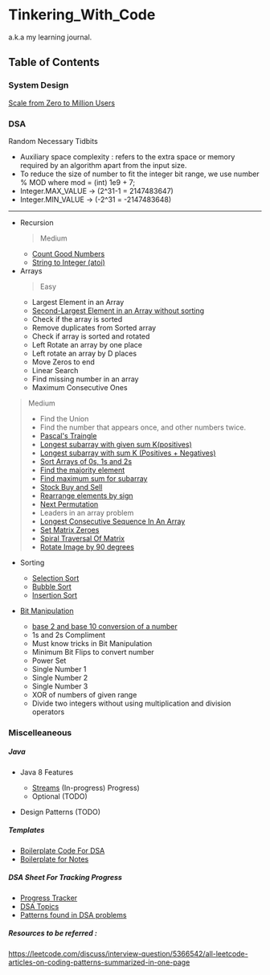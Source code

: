# Tinkering_With_Code

a.k.a my learning journal.

## Table of Contents


### System Design

[Scale from Zero to Million Users](theory/SystemDesign/Alex-Xu-Vol1/chapter01/README.md)

### DSA

Random Necessary Tidbits

* Auxiliary space complexity : refers to the extra space or memory required by an algorithm apart from the input size.
* To reduce the size of number to fit the integer bit range, we use number % MOD where mod = (int) 1e9 + 7;
* Integer.MAX_VALUE -> (2^31-1 = 2147483647)
* Integer.MIN_VALUE -> (-2^31 = -2147483648)

___

* Recursion
  > Medium
    * [Count Good Numbers](theory/Recursion/CountGoodNumbers.md)
    * [String to Integer (atoi)]()
* Arrays
  > Easy
    * Largest Element in an Array
    * [Second-Largest Element in an Array without sorting](theory/Array/SecondLargestAndSmallestElementWithoutSorting.md)
    * Check if the array is sorted
    * Remove duplicates from Sorted array
    * Check if array is sorted and rotated
    * Left Rotate an array by one place
    * Left rotate an array by D places
    * Move Zeros to end
    * Linear Search
    * Find missing number in an array
    * Maximum Consecutive Ones

> Medium
> * Find the Union
> * Find the number that appears once, and other numbers twice.
> * [Pascal's Traingle](/theory/Array/Pascal'sTriangle.md)
> * [Longest subarray with given sum K(positives)](theory/Array/Subarray.md)
> * [Longest subarray with sum K (Positives + Negatives)](theory/Array/Subarray.md)
> * [Sort Arrays of 0s, 1s and 2s](theory/Array/Sort_Arrays_Of_0s_1s_2s_(Dutch_National_Flag_Algorithm).md)
> * [Find the majority element](theory/Array/Moore's_Voting_Algorithm.md)
> * [Find maximum sum for subarray](theory/Array/Subarray.md)
> * [Stock Buy and Sell](src/main/java/com/hobbyprojects/tinkeringwithcode/dsa/arrays/medium/StockBuyAndSell.java)
> * [Rearrange elements by sign](theory/Array/RearrangeElementsBySign.md)
> * [Next Permutation](theory/Array/NextPermutation.md)
> * Leaders in an array problem
> * [Longest Consecutive Sequence In An Array](src/main/java/com/hobbyprojects/tinkeringwithcode/dsa/arrays/medium/LongestConsecutiveSequence.java)
> * [Set Matrix Zeroes](theory/Array/Matrix.md)
> * [Spiral Traversal Of Matrix](theory/Array/Matrix.md)
> * [Rotate Image by 90 degrees](theory/Array/Matrix.md)

* Sorting
    * [Selection Sort](/theory/Sorting/SelectionSort.md)
    * [Bubble Sort](/theory/Sorting/BubbleSort.md)
    * [Insertion Sort](/theory/Sorting/InsertionSort.md)

* [Bit Manipulation]()
    * [base 2 and base 10 conversion of a number]()
    * 1s and 2s Compliment
    * Must know tricks in Bit Manipulation
    * Minimum Bit Flips to convert number
    * Power Set
    * Single Number 1
    * Single Number 2
    * Single Number 3
    * XOR of numbers of given range
    * Divide two integers without using multiplication and division operators

### Miscelleaneous

##### Java

* Java 8 Features
    * [Streams](/theory/FunctionalProgramming/Streams.md) (In-progress)
      Progress)
    * Optional (TODO)

* Design Patterns (TODO)

##### Templates

* [Boilerplate Code For DSA](templates/BolierplateCode.md)
* [Boilerplate for Notes](templates/v1_TemplateforDSANotes.md)

##### DSA Sheet For Tracking Progress

* [Progress Tracker](https://docs.google.com/spreadsheets/d/1eOiocrhZYlWQHIePjip2fmdI0QLYoRncZ6so_8fcr7g/edit#gid=0)
* [DSA Topics](https://docs.google.com/spreadsheets/d/1eOiocrhZYlWQHIePjip2fmdI0QLYoRncZ6so_8fcr7g/edit#gid=1325411286)
* [Patterns found in DSA problems](https://docs.google.com/spreadsheets/d/1eOiocrhZYlWQHIePjip2fmdI0QLYoRncZ6so_8fcr7g/edit#gid=96114204)

##### Resources to be referred : 
https://leetcode.com/discuss/interview-question/5366542/all-leetcode-articles-on-coding-patterns-summarized-in-one-page